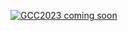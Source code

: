 <!-- ---
title: Announcements
--- -->

<div class="row">
  <div class="col-1"></div>
  <div class="col-10">

[![GCC2023 coming soon](/images/events/gcc2023/gcc2023-registration-open.png)](/events/gcc2023/register/)

  </div>
  <div class="col-1"></div>
</div>
